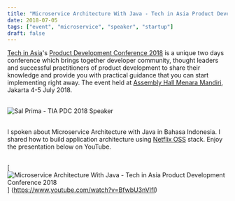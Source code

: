 ```yaml
---
title: "Microservice Architecture With Java - Tech in Asia Product Development Conference 2018"
date: 2018-07-05
tags: ["event", "microservice", "speaker", "startup"]
draft: false
---
```


[Tech in Asia](https://www.techinasia.com)'s [Product Development Conference 2018](https://pdc.techinasia.com) is a unique two days conference which brings together developer community, thought leaders and successful practitioners of product development to share their knowledge and provide you with practical guidance that you can start implementing right away. The event held at [Assembly Hall Menara Mandiri](https://goo.gl/maps/6N5iiddejTy), Jakarta 4-5 July 2018.<br/><br/>

![Sal Prima - TIA PDC 2018 Speaker](/images/salprima-tiapdc2018.jpg)<br/><br/>

I spoken about Microservice Architecture with Java in Bahasa Indonesia. I shared how to build application architecture using [Netflix OSS](https://netflix.github.io) stack. Enjoy the presentation below on YouTube.<br/><br/>

[![Microservice Architecture With Java - Tech in Asia Product Development Conference 2018](/images/tiapdc18vidcover.jpg)]
(https://www.youtube.com/watch?v=BfwbU3nVlfI)